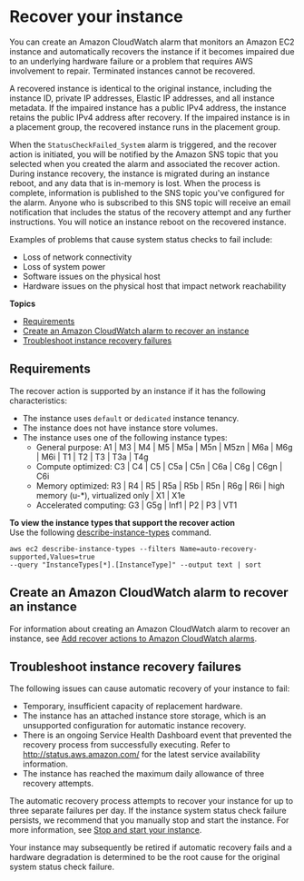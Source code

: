 # Recover your instance<a name="ec2-instance-recover"></a>

You can create an Amazon CloudWatch alarm that monitors an Amazon EC2 instance and automatically recovers the instance if it becomes impaired due to an underlying hardware failure or a problem that requires AWS involvement to repair\. Terminated instances cannot be recovered\.

A recovered instance is identical to the original instance, including the instance ID, private IP addresses, Elastic IP addresses, and all instance metadata\. If the impaired instance has a public IPv4 address, the instance retains the public IPv4 address after recovery\. If the impaired instance is in a placement group, the recovered instance runs in the placement group\.

When the `StatusCheckFailed_System` alarm is triggered, and the recover action is initiated, you will be notified by the Amazon SNS topic that you selected when you created the alarm and associated the recover action\. During instance recovery, the instance is migrated during an instance reboot, and any data that is in\-memory is lost\. When the process is complete, information is published to the SNS topic you've configured for the alarm\. Anyone who is subscribed to this SNS topic will receive an email notification that includes the status of the recovery attempt and any further instructions\. You will notice an instance reboot on the recovered instance\.

Examples of problems that cause system status checks to fail include:
+ Loss of network connectivity
+ Loss of system power
+ Software issues on the physical host
+ Hardware issues on the physical host that impact network reachability

**Topics**
+ [Requirements](#instance-recovery-requirements)
+ [Create an Amazon CloudWatch alarm to recover an instance](#recover-alarm)
+ [Troubleshoot instance recovery failures](#TroubleshootingInstanceRecovery)

## Requirements<a name="instance-recovery-requirements"></a>

The recover action is supported by an instance if it has the following characteristics:
+ The instance uses `default` or `dedicated` instance tenancy\.
+ The instance does not have instance store volumes\.
+ The instance uses one of the following instance types: 
  + General purpose: A1 \| M3 \| M4 \| M5 \| M5a \| M5n \| M5zn \| M6a  \| M6g \| M6i \| T1 \| T2 \| T3 \| T3a \| T4g
  + Compute optimized: C3 \| C4 \| C5 \| C5a \| C5n \| C6a \|  C6g \| C6gn \|  C6i 
  + Memory optimized: R3 \| R4 \| R5 \| R5a \| R5b \| R5n \| R6g \| R6i \| high memory \(u\-\*\), virtualized only \| X1 \| X1e
  + Accelerated computing: G3 \| G5g \| Inf1 \|  P2 \| P3 \| VT1

**To view the instance types that support the recover action**  
Use the following [ describe\-instance\-types](https://docs.aws.amazon.com/cli/latest/reference/ec2/describe-instance-types.html) command\.

```
aws ec2 describe-instance-types --filters Name=auto-recovery-supported,Values=true  
--query "InstanceTypes[*].[InstanceType]" --output text | sort
```

## Create an Amazon CloudWatch alarm to recover an instance<a name="recover-alarm"></a>

For information about creating an Amazon CloudWatch alarm to recover an instance, see [Add recover actions to Amazon CloudWatch alarms](UsingAlarmActions.md#AddingRecoverActions)\.

## Troubleshoot instance recovery failures<a name="TroubleshootingInstanceRecovery"></a>

The following issues can cause automatic recovery of your instance to fail:
+ Temporary, insufficient capacity of replacement hardware\.
+ The instance has an attached instance store storage, which is an unsupported configuration for automatic instance recovery\.
+ There is an ongoing Service Health Dashboard event that prevented the recovery process from successfully executing\. Refer to [http://status\.aws\.amazon\.com/](http://status.aws.amazon.com/) for the latest service availability information\.
+ The instance has reached the maximum daily allowance of three recovery attempts\.

The automatic recovery process attempts to recover your instance for up to three separate failures per day\. If the instance system status check failure persists, we recommend that you manually stop and start the instance\. For more information, see [Stop and start your instance](Stop_Start.md)\.

Your instance may subsequently be retired if automatic recovery fails and a hardware degradation is determined to be the root cause for the original system status check failure\.